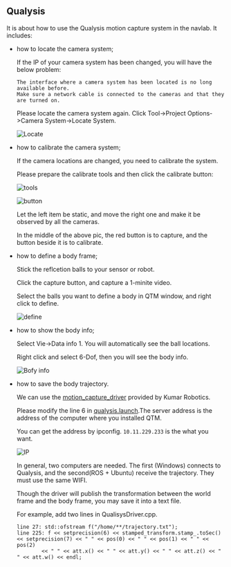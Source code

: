 ## Qualysis

It is about how to use the Qualysis motion capture system in the navlab. It includes: 
* how to locate the camera system; 

  If the IP of your camera system has been changed, you will have the below problem:
  ```
  The interface where a camera system has been located is no long available before.
  Make sure a network cable is connected to the cameras and that they are turned on.
  ```
  Please locate the camera system again. Click Tool->Project Options->Camera System->Locate System.
  
  ![Locate](https://github.com/zouyajing/PhD_document_for_navlab/blob/main/imgs/locate.jpeg)
  
* how to calibrate the camera system; 
   
  If the camera locations are changed, you need to calibrate the system. 
  
  Please prepare the calibrate tools and then click the calibrate button:
  
  ![tools](https://github.com/zouyajing/PhD_document_for_navlab/blob/main/imgs/tools.png)
  
  ![button](https://github.com/zouyajing/PhD_document_for_navlab/blob/main/imgs/calibrate_capture.png)
  
  Let the left item be static, and move the right one and make it be observed by all the cameras.
  
  In the middle of the above pic, the red button is to capture, and the button beside it is to calibrate.
  
* how to define a body frame; 
  
  Stick the reflcetion balls to your sensor or robot. 
  
  Click the capture button, and capture a 1-minite video. 
  
  Select the balls you want to define a body in QTM window, and right click to define.
  
  ![define](https://github.com/zouyajing/PhD_document_for_navlab/blob/main/imgs/definebody.jpeg)
  
* how to show the body info; 
  
  Select Vie->Data info 1. You will automatically see the ball locations.
  
  Right click and select 6-Dof, then you will see the body info.
  
  ![Bofy info](https://github.com/zouyajing/PhD_document_for_navlab/blob/main/imgs/showdatainfo.png)
* how to save the body trajectory.

  We can use the [motion_capture_driver]((https://github.com/KumarRobotics/motion_capture_system)) provided by Kumar Robotics.
  
  Please modify the line 6 in [qualysis.launch](https://github.com/KumarRobotics/motion_capture_system/blob/master/mocap_qualisys/launch/qualisys.launch).The server address is the address of the computer where you installed QTM.
 
  You can get the address by ipconfig. `10.11.229.233` is the what you want.
  
  ![IP](https://github.com/zouyajing/PhD_document_for_navlab/blob/main/imgs/ip.png)
  
  In general, two computers are needed. The first (Windows) connects to Qualysis, and the second(ROS + Ubuntu) receive the trajectory. They must use the same WIFI.
  
  Though the driver will publish the transformation between the world frame and the body frame, you may save it into a text file.
  
  For example, add two lines in  QualisysDriver.cpp.
  ```
  line 27: std::ofstream f("/home/**/trajectory.txt");
  line 225: f << setprecision(6) << stamped_transform.stamp_.toSec() << setprecision(7) << " " << pos(0) << " " << pos(1) << " " << pos(2)
          << " " << att.x() << " " << att.y() << " " << att.z() << " " << att.w() << endl;
  ```
  
  
